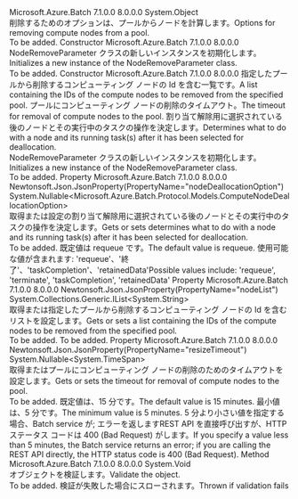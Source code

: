 <Type Name="NodeRemoveParameter" FullName="Microsoft.Azure.Batch.Protocol.Models.NodeRemoveParameter">
  <TypeSignature Language="C#" Value="public class NodeRemoveParameter" />
  <TypeSignature Language="ILAsm" Value=".class public auto ansi beforefieldinit NodeRemoveParameter extends System.Object" />
  <TypeSignature Language="DocId" Value="T:Microsoft.Azure.Batch.Protocol.Models.NodeRemoveParameter" />
  <TypeSignature Language="VB.NET" Value="Public Class NodeRemoveParameter" />
  <TypeSignature Language="F#" Value="type NodeRemoveParameter = class" />
  <AssemblyInfo>
    <AssemblyName>Microsoft.Azure.Batch</AssemblyName>
    <AssemblyVersion>7.1.0.0</AssemblyVersion>
    <AssemblyVersion>8.0.0.0</AssemblyVersion>
  </AssemblyInfo>
  <Base>
    <BaseTypeName>System.Object</BaseTypeName>
  </Base>
  <Interfaces />
  <Docs>
    <summary>
            <span data-ttu-id="29e1a-101">削除するためのオプションは、プールからノードを計算します。</span><span class="sxs-lookup"><span data-stu-id="29e1a-101">Options for removing compute nodes from a pool.</span></span>
            </summary>
    <remarks>To be added.</remarks>
  </Docs>
  <Members>
    <Member MemberName=".ctor">
      <MemberSignature Language="C#" Value="public NodeRemoveParameter ();" />
      <MemberSignature Language="ILAsm" Value=".method public hidebysig specialname rtspecialname instance void .ctor() cil managed" />
      <MemberSignature Language="DocId" Value="M:Microsoft.Azure.Batch.Protocol.Models.NodeRemoveParameter.#ctor" />
      <MemberSignature Language="VB.NET" Value="Public Sub New ()" />
      <MemberType>Constructor</MemberType>
      <AssemblyInfo>
        <AssemblyName>Microsoft.Azure.Batch</AssemblyName>
        <AssemblyVersion>7.1.0.0</AssemblyVersion>
        <AssemblyVersion>8.0.0.0</AssemblyVersion>
      </AssemblyInfo>
      <Parameters />
      <Docs>
        <summary>
            <span data-ttu-id="29e1a-102">NodeRemoveParameter クラスの新しいインスタンスを初期化します。</span><span class="sxs-lookup"><span data-stu-id="29e1a-102">Initializes a new instance of the NodeRemoveParameter class.</span></span>
            </summary>
        <remarks>To be added.</remarks>
      </Docs>
    </Member>
    <Member MemberName=".ctor">
      <MemberSignature Language="C#" Value="public NodeRemoveParameter (System.Collections.Generic.IList&lt;string&gt; nodeList, Nullable&lt;TimeSpan&gt; resizeTimeout = null, Nullable&lt;Microsoft.Azure.Batch.Protocol.Models.ComputeNodeDeallocationOption&gt; nodeDeallocationOption = null);" />
      <MemberSignature Language="ILAsm" Value=".method public hidebysig specialname rtspecialname instance void .ctor(class System.Collections.Generic.IList`1&lt;string&gt; nodeList, valuetype System.Nullable`1&lt;valuetype System.TimeSpan&gt; resizeTimeout, valuetype System.Nullable`1&lt;valuetype Microsoft.Azure.Batch.Protocol.Models.ComputeNodeDeallocationOption&gt; nodeDeallocationOption) cil managed" />
      <MemberSignature Language="DocId" Value="M:Microsoft.Azure.Batch.Protocol.Models.NodeRemoveParameter.#ctor(System.Collections.Generic.IList{System.String},System.Nullable{System.TimeSpan},System.Nullable{Microsoft.Azure.Batch.Protocol.Models.ComputeNodeDeallocationOption})" />
      <MemberSignature Language="VB.NET" Value="Public Sub New (nodeList As IList(Of String), Optional resizeTimeout As Nullable(Of TimeSpan) = null, Optional nodeDeallocationOption As Nullable(Of ComputeNodeDeallocationOption) = null)" />
      <MemberSignature Language="F#" Value="new Microsoft.Azure.Batch.Protocol.Models.NodeRemoveParameter : System.Collections.Generic.IList&lt;string&gt; * Nullable&lt;TimeSpan&gt; * Nullable&lt;Microsoft.Azure.Batch.Protocol.Models.ComputeNodeDeallocationOption&gt; -&gt; Microsoft.Azure.Batch.Protocol.Models.NodeRemoveParameter" Usage="new Microsoft.Azure.Batch.Protocol.Models.NodeRemoveParameter (nodeList, resizeTimeout, nodeDeallocationOption)" />
      <MemberType>Constructor</MemberType>
      <AssemblyInfo>
        <AssemblyName>Microsoft.Azure.Batch</AssemblyName>
        <AssemblyVersion>7.1.0.0</AssemblyVersion>
        <AssemblyVersion>8.0.0.0</AssemblyVersion>
      </AssemblyInfo>
      <Parameters>
        <Parameter Name="nodeList" Type="System.Collections.Generic.IList&lt;System.String&gt;" />
        <Parameter Name="resizeTimeout" Type="System.Nullable&lt;System.TimeSpan&gt;" />
        <Parameter Name="nodeDeallocationOption" Type="System.Nullable&lt;Microsoft.Azure.Batch.Protocol.Models.ComputeNodeDeallocationOption&gt;" />
      </Parameters>
      <Docs>
        <param name="nodeList"><span data-ttu-id="29e1a-103">指定したプールから削除するコンピューティング ノードの Id を含む一覧です。</span><span class="sxs-lookup"><span data-stu-id="29e1a-103">A list containing the IDs of the compute nodes to be removed from the specified pool.</span></span></param>
        <param name="resizeTimeout"><span data-ttu-id="29e1a-104">プールにコンピューティング ノードの削除のタイムアウト。</span><span class="sxs-lookup"><span data-stu-id="29e1a-104">The timeout for removal of compute nodes to the pool.</span></span></param>
        <param name="nodeDeallocationOption"><span data-ttu-id="29e1a-105">割り当て解除用に選択されている後のノードとその実行中のタスクの操作を決定します。</span><span class="sxs-lookup"><span data-stu-id="29e1a-105">Determines what to do with a node and its running task(s) after it has been selected for deallocation.</span></span></param>
        <summary>
            <span data-ttu-id="29e1a-106">NodeRemoveParameter クラスの新しいインスタンスを初期化します。</span><span class="sxs-lookup"><span data-stu-id="29e1a-106">Initializes a new instance of the NodeRemoveParameter class.</span></span>
            </summary>
        <remarks>To be added.</remarks>
      </Docs>
    </Member>
    <Member MemberName="NodeDeallocationOption">
      <MemberSignature Language="C#" Value="public Nullable&lt;Microsoft.Azure.Batch.Protocol.Models.ComputeNodeDeallocationOption&gt; NodeDeallocationOption { get; set; }" />
      <MemberSignature Language="ILAsm" Value=".property instance valuetype System.Nullable`1&lt;valuetype Microsoft.Azure.Batch.Protocol.Models.ComputeNodeDeallocationOption&gt; NodeDeallocationOption" />
      <MemberSignature Language="DocId" Value="P:Microsoft.Azure.Batch.Protocol.Models.NodeRemoveParameter.NodeDeallocationOption" />
      <MemberSignature Language="VB.NET" Value="Public Property NodeDeallocationOption As Nullable(Of ComputeNodeDeallocationOption)" />
      <MemberSignature Language="F#" Value="member this.NodeDeallocationOption : Nullable&lt;Microsoft.Azure.Batch.Protocol.Models.ComputeNodeDeallocationOption&gt; with get, set" Usage="Microsoft.Azure.Batch.Protocol.Models.NodeRemoveParameter.NodeDeallocationOption" />
      <MemberType>Property</MemberType>
      <AssemblyInfo>
        <AssemblyName>Microsoft.Azure.Batch</AssemblyName>
        <AssemblyVersion>7.1.0.0</AssemblyVersion>
        <AssemblyVersion>8.0.0.0</AssemblyVersion>
      </AssemblyInfo>
      <Attributes>
        <Attribute>
          <AttributeName>Newtonsoft.Json.JsonProperty(PropertyName="nodeDeallocationOption")</AttributeName>
        </Attribute>
      </Attributes>
      <ReturnValue>
        <ReturnType>System.Nullable&lt;Microsoft.Azure.Batch.Protocol.Models.ComputeNodeDeallocationOption&gt;</ReturnType>
      </ReturnValue>
      <Docs>
        <summary>
            <span data-ttu-id="29e1a-107">取得または設定の割り当て解除用に選択されている後のノードとその実行中のタスクの操作を決定します。</span><span class="sxs-lookup"><span data-stu-id="29e1a-107">Gets or sets determines what to do with a node and its running task(s) after it has been selected for deallocation.</span></span>
            </summary>
        <value>To be added.</value>
        <remarks>
            <span data-ttu-id="29e1a-108">既定値は requeue です。</span><span class="sxs-lookup"><span data-stu-id="29e1a-108">The default value is requeue.</span></span> <span data-ttu-id="29e1a-109">使用可能な値が含まれます: 'requeue'、'終了'、'taskCompletion'、'retainedData'</span><span class="sxs-lookup"><span data-stu-id="29e1a-109">Possible values include: 'requeue', 'terminate', 'taskCompletion', 'retainedData'</span></span>
            </remarks>
      </Docs>
    </Member>
    <Member MemberName="NodeList">
      <MemberSignature Language="C#" Value="public System.Collections.Generic.IList&lt;string&gt; NodeList { get; set; }" />
      <MemberSignature Language="ILAsm" Value=".property instance class System.Collections.Generic.IList`1&lt;string&gt; NodeList" />
      <MemberSignature Language="DocId" Value="P:Microsoft.Azure.Batch.Protocol.Models.NodeRemoveParameter.NodeList" />
      <MemberSignature Language="VB.NET" Value="Public Property NodeList As IList(Of String)" />
      <MemberSignature Language="F#" Value="member this.NodeList : System.Collections.Generic.IList&lt;string&gt; with get, set" Usage="Microsoft.Azure.Batch.Protocol.Models.NodeRemoveParameter.NodeList" />
      <MemberType>Property</MemberType>
      <AssemblyInfo>
        <AssemblyName>Microsoft.Azure.Batch</AssemblyName>
        <AssemblyVersion>7.1.0.0</AssemblyVersion>
        <AssemblyVersion>8.0.0.0</AssemblyVersion>
      </AssemblyInfo>
      <Attributes>
        <Attribute>
          <AttributeName>Newtonsoft.Json.JsonProperty(PropertyName="nodeList")</AttributeName>
        </Attribute>
      </Attributes>
      <ReturnValue>
        <ReturnType>System.Collections.Generic.IList&lt;System.String&gt;</ReturnType>
      </ReturnValue>
      <Docs>
        <summary>
            <span data-ttu-id="29e1a-110">取得または指定したプールから削除するコンピューティング ノードの Id を含むリストを設定します。</span><span class="sxs-lookup"><span data-stu-id="29e1a-110">Gets or sets a list containing the IDs of the compute nodes to be removed from the specified pool.</span></span>
            </summary>
        <value>To be added.</value>
        <remarks>To be added.</remarks>
      </Docs>
    </Member>
    <Member MemberName="ResizeTimeout">
      <MemberSignature Language="C#" Value="public Nullable&lt;TimeSpan&gt; ResizeTimeout { get; set; }" />
      <MemberSignature Language="ILAsm" Value=".property instance valuetype System.Nullable`1&lt;valuetype System.TimeSpan&gt; ResizeTimeout" />
      <MemberSignature Language="DocId" Value="P:Microsoft.Azure.Batch.Protocol.Models.NodeRemoveParameter.ResizeTimeout" />
      <MemberSignature Language="VB.NET" Value="Public Property ResizeTimeout As Nullable(Of TimeSpan)" />
      <MemberSignature Language="F#" Value="member this.ResizeTimeout : Nullable&lt;TimeSpan&gt; with get, set" Usage="Microsoft.Azure.Batch.Protocol.Models.NodeRemoveParameter.ResizeTimeout" />
      <MemberType>Property</MemberType>
      <AssemblyInfo>
        <AssemblyName>Microsoft.Azure.Batch</AssemblyName>
        <AssemblyVersion>7.1.0.0</AssemblyVersion>
        <AssemblyVersion>8.0.0.0</AssemblyVersion>
      </AssemblyInfo>
      <Attributes>
        <Attribute>
          <AttributeName>Newtonsoft.Json.JsonProperty(PropertyName="resizeTimeout")</AttributeName>
        </Attribute>
      </Attributes>
      <ReturnValue>
        <ReturnType>System.Nullable&lt;System.TimeSpan&gt;</ReturnType>
      </ReturnValue>
      <Docs>
        <summary>
            <span data-ttu-id="29e1a-111">取得またはプールにコンピューティング ノードの削除のためのタイムアウトを設定します。</span><span class="sxs-lookup"><span data-stu-id="29e1a-111">Gets or sets the timeout for removal of compute nodes to the pool.</span></span>
            </summary>
        <value>To be added.</value>
        <remarks>
            <span data-ttu-id="29e1a-112">既定値は、15 分です。</span><span class="sxs-lookup"><span data-stu-id="29e1a-112">The default value is 15 minutes.</span></span> <span data-ttu-id="29e1a-113">最小値は、5 分です。</span><span class="sxs-lookup"><span data-stu-id="29e1a-113">The minimum value is 5 minutes.</span></span> <span data-ttu-id="29e1a-114">5 分より小さい値を指定する場合、Batch service が; エラーを返しますREST API を直接呼び出すが、HTTP ステータス コードは 400 (Bad Request) がします。</span><span class="sxs-lookup"><span data-stu-id="29e1a-114">If you specify a value less than 5 minutes, the Batch service returns an error; if you are calling the REST API directly, the HTTP status code is 400 (Bad Request).</span></span>
            </remarks>
      </Docs>
    </Member>
    <Member MemberName="Validate">
      <MemberSignature Language="C#" Value="public virtual void Validate ();" />
      <MemberSignature Language="ILAsm" Value=".method public hidebysig newslot virtual instance void Validate() cil managed" />
      <MemberSignature Language="DocId" Value="M:Microsoft.Azure.Batch.Protocol.Models.NodeRemoveParameter.Validate" />
      <MemberSignature Language="VB.NET" Value="Public Overridable Sub Validate ()" />
      <MemberSignature Language="F#" Value="abstract member Validate : unit -&gt; unit&#xA;override this.Validate : unit -&gt; unit" Usage="nodeRemoveParameter.Validate " />
      <MemberType>Method</MemberType>
      <AssemblyInfo>
        <AssemblyName>Microsoft.Azure.Batch</AssemblyName>
        <AssemblyVersion>7.1.0.0</AssemblyVersion>
        <AssemblyVersion>8.0.0.0</AssemblyVersion>
      </AssemblyInfo>
      <ReturnValue>
        <ReturnType>System.Void</ReturnType>
      </ReturnValue>
      <Parameters />
      <Docs>
        <summary>
            <span data-ttu-id="29e1a-115">オブジェクトを検証します。</span><span class="sxs-lookup"><span data-stu-id="29e1a-115">Validate the object.</span></span>
            </summary>
        <remarks>To be added.</remarks>
        <exception cref="T:Microsoft.Rest.ValidationException">
            <span data-ttu-id="29e1a-116">検証が失敗した場合にスローされます。</span><span class="sxs-lookup"><span data-stu-id="29e1a-116">Thrown if validation fails</span></span>
            </exception>
      </Docs>
    </Member>
  </Members>
</Type>